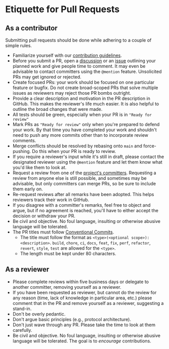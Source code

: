 # Etiquette for Pull Requests

## As a contributor

Submitting pull requests should be done while adhering to a couple of simple rules.

- Familiarize yourself with our [contribution guidelines](CONTRIBUTING.md).
- Before you submit a PR, open a [discussion](https://github.com/eclipse-dataspace-protocol-base/DataspaceProtocol/discussions/new) or an [issue](https://github.com/eclipse-dataspace-protocol-base/DataspaceProtocol/issues/new) outlining your planned work and give people time to comment. It may even be advisable to contact committers using the `@mention` feature. Unsolicited PRs may get ignored or rejected.
- Create focused PRs: your work should be focused on one particular feature or bugfix. Do not create broad-scoped PRs that solve multiple issues as reviewers may reject those PR bombs outright.
- Provide a clear description and motivation in the PR description in GitHub. This makes the reviewer's life much easier. It is also helpful to outline the broad changes that were made.
- All tests should be green, especially when your PR is in `"Ready for review"`
- Mark PRs as `"Ready for review"` only when you're prepared to defend your work. By that time you have completed your work and shouldn't need to push any more commits other than to incorporate review comments.
- Merge conflicts should be resolved by rebasing onto `main` and force-pushing. Do this when your PR is ready to review.
- If you require a reviewer's input while it's still in draft, please contact the designated reviewer using the `@mention` feature and let them know what you'd like them to look at.
- Request a review from one of the [project's committers](https://projects.eclipse.org/projects/technology.dataspace-protocol-base/who). Requesting a review from anyone else is still possible, and sometimes may be advisable, but only committers can merge PRs, so be sure to include them early on.
- Re-request reviews after all remarks have been adopted. This helps reviewers track their work in GitHub.
- If you disagree with a committer's remarks, feel free to object and argue, but if no agreement is reached, you'll have to either accept the decision or withdraw your PR.
- Be civil and objective. No foul language, insulting or otherwise abusive language will be tolerated.
- The PR titles must follow [Conventional Commits](https://www.conventionalcommits.org/en/v1.0.0/).
    - The title must follow the format as `<type>(<optional scope>): <description>`.
      `build`, `chore`, `ci`, `docs`, `feat`, `fix`, `perf`, `refactor`, `revert`, `style`, `test` are allowed for the `<type>`.
    - The length must be kept under 80 characters.

## As a reviewer

- Please complete reviews within five business days or delegate to another committer, removing yourself as a reviewer.
- If you have been requested as reviewer, but cannot do the review for any reason (time, lack of knowledge in particular area, etc.) please comment that in the PR and remove yourself as a reviewer, suggesting a stand-in. 
- Don't be overly pedantic.
- Don't argue basic principles (e.g., protocol architecture).
- Don't just wave through any PR. Please take the time to look at them carefully.
- Be civil and objective. No foul language, insulting or otherwise abusive language will be tolerated. The goal is to _encourage_ contributions.